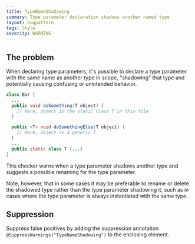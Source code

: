 ```yaml
---
title: TypeNameShadowing
summary: Type parameter declaration shadows another named type
layout: bugpattern
tags: Style
severity: WARNING
---
```


<!--
*** AUTO-GENERATED, DO NOT MODIFY ***
To make changes, edit the @BugPattern annotation or the explanation in docs/bugpattern.
-->


## The problem
When declaring type parameters, it's possible to declare a type parameter with
the same name as another type in scope, "shadowing" that type and potentially
causing confusing or unintended behavior.

```java
class Bar {
  ...
  public void doSomething(T object) {
    // Here, object is the static class T in this file
  }

  public <T> void doSomethingElse(T object) {
    // Here, object is a generic T
  }
  ...
  public static class T {...}
}
```

This checker warns when a type parameter shadows another type and suggests a
possible renaming for the type parameter.

Note, however, that in some cases it may be preferable to rename or delete the
shadowed type rather than the type parameter shadowing it, such as in cases
where the type parameter is always instantiated with the same type.

## Suppression
Suppress false positives by adding the suppression annotation `@SuppressWarnings("TypeNameShadowing")` to the enclosing element.

